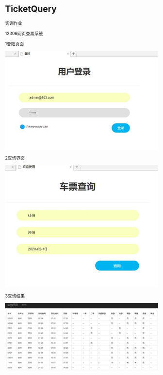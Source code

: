# TicketQuery
实训作业

12306网页查票系统

1登陆页面

![Image](https://github.com/q846220910/12306dem/blob/master/imgs/login.JPG)

2查询界面

![Image](https://github.com/q846220910/12306dem/blob/master/imgs/search.JPG)

3查询结果

![Image](https://github.com/q846220910/12306dem/blob/master/imgs/result.JPG)
